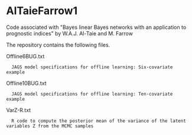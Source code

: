 # AlTaieFarrow1
Code associated with "Bayes linear Bayes networks with an application to prognostic indices" by W.A.J. Al-Taie and M. Farrow

The repository contains the following files.

Offline6BUG.txt

      JAGS model specifications for offline learning: Six-covariate example

Offline10BUG.txt

      JAGS model specifications for offline learning: Ten-covariate example

VarZ-R.txt

      R code to compute the posterior mean of the variance of the latent variables Z from the MCMC samples
